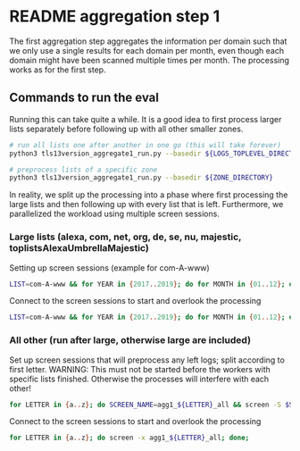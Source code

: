 # README aggregation step 1

The first aggregation step aggregates the information per domain such that we only use a single results for each domain per month, even though each domain might have been scanned multiple times per month. The processing works as for the first step.

## Commands to run the eval

Running this can take quite a while. It is a good idea to first process larger lists separately before following up with all other smaller zones.
```bash
# run all lists one after another in one go (this will take forever)
python3 tls13version_aggregate1_run.py --basedir ${LOGS_TOPLEVEL_DIRECTORY}

# preprocess lists of a specific zone
python3 tls13version_aggregate1_run.py --basedir ${ZONE_DIRECTORY}
```

In reality, we split up the processing into a phase where first processing the large lists and then following up with every list that is left. Furthermore, we parallelized the workload using multiple screen sessions.

### Large lists (alexa, com, net, org, de, se, nu, majestic, toplistsAlexaUmbrellaMajestic)

Setting up screen sessions (example for com-A-www)
```bash
LIST=com-A-www && for YEAR in {2017..2019}; do for MONTH in {01..12}; do SCREEN_NAME=agg1_${LIST}_${YEAR}-${MONTH} && screen -S $SCREEN_NAME && screen -S $SCREEN_NAME -X stuff "bash -c 'MONTH=${MONTH} && YEAR=${YEAR} && LIST=${LIST} && set -e && " && screen -S $SCREEN_NAME -X stuff 'for d in \$(ls -d ../01_tls13version_logfilter/tls-version-grabber-all*/\${LIST}/\${YEAR}/\${MONTH}); do echo "--- START \$d" && python3 tls13version_aggregate1_run.py --basedir \$d; echo -e "--- DONE \$dn\\n"; done;' && screen -S $SCREEN_NAME -X stuff "'"; done; done;
```

Connect to the screen sessions to start and overlook the processing
```bash
LIST=com-A-www && for YEAR in {2017..2019}; do for MONTH in {01..12}; do screen -x agg1_${LIST}_${YEAR}-${MONTH}; done; done;
```

### All other (run after large, otherwise large are included)

Set up screen sessions that will preprocess any left logs; split according to first letter.
WARNING: This must not be started before the workers with specific lists finished. Otherwise the processes will interfere with each other!
```bash
for LETTER in {a..z}; do SCREEN_NAME=agg1_${LETTER}_all && screen -S $SCREEN_NAME && screen -S $SCREEN_NAME -X stuff "bash -c 'LETTER=${LETTER} && set -e && " && screen -S $SCREEN_NAME -X stuff 'for d in \$(ls -d ../01_tls13version_logfilter/tls-version-grabber-all*/\${LETTER}*/*/* | grep -v "/2019/11"); do echo "--- START \$d" && python3 tls13version_aggregate1_run.py --basedir \$d; echo -e "--- DONE \$dn\\n"; done;' && screen -S $SCREEN_NAME -X stuff "'"; done;
```

Connect to the screen sessions to start and overlook the processing
```bash
for LETTER in {a..z}; do screen -x agg1_${LETTER}_all; done;
```

